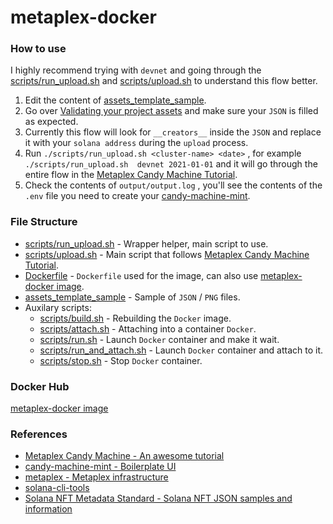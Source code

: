 # metaplex-docker

### How to use

I highly recommend trying with `devnet` and going through the [scripts/run_upload.sh](scripts/upload.sh) and  [scripts/upload.sh](scripts/upload.sh) to understand this flow better.

1. Edit the content of [assets_template_sample](assets_template_sample).
2. Go over [Validating your project assets](https://hackmd.io/@levicook/HJcDneEWF#Validating-your-project-assets) and make sure your `JSON` is filled as expected.
3. Currently this flow will look for `__creators__` inside the `JSON` and replace it with your `solana address` during the `upload` process.
4. Run `./scripts/run_upload.sh <cluster-name> <date>` , for example `./scripts/run_upload.sh  devnet 2021-01-01` and it will go through the entire flow in the [Metaplex Candy Machine Tutorial](https://hackmd.io/@levicook/HJcDneEWF).
5. Check the contents of `output/output.log` , you'll see the contents of the `.env` file you need to create your [candy-machine-mint](https://github.com/exiled-apes/candy-machine-mint).

### File Structure
* [scripts/run_upload.sh](scripts/upload.sh) - Wrapper helper, main script to use.
* [scripts/upload.sh](scripts/upload.sh) - Main script that follows [Metaplex Candy Machine Tutorial](https://hackmd.io/@levicook/HJcDneEWF).
* [Dockerfile](Dockerfile) - `Dockerfile` used for the image, can also use [metaplex-docker image](https://hub.docker.com/repository/docker/ohaddahan/metaplex-docker).
* [assets_template_sample](assets_template_sample) - Sample of `JSON` / `PNG` files.
* Auxilary scripts:
  * [scripts/build.sh](scripts/build.sh) - Rebuilding the `Docker` image.
  * [scripts/attach.sh](scripts/attach.sh) - Attaching into a container `Docker`.
  * [scripts/run.sh](scripts/run.sh) - Launch `Docker` container and make it wait.
  * [scripts/run_and_attach.sh](scripts/run_and_attach.sh) - Launch `Docker` container and attach to it.
  * [scripts/stop.sh](scripts/stop.sh) - Stop `Docker` container.

### Docker Hub
[metaplex-docker image](https://hub.docker.com/repository/docker/ohaddahan/metaplex-docker)

### References

* [Metaplex Candy Machine - An awesome tutorial](https://hackmd.io/@levicook/HJcDneEWF)
* [candy-machine-mint - Boilerplate UI](https://github.com/exiled-apes/candy-machine-mint)
* [metaplex - Metaplex infrastructure](https://github.com/metaplex-foundation/metaplex)
* [solana-cli-tools](https://docs.solana.com/cli/install-solana-cli-tools)
* [Solana NFT Metadata Standard - Solana NFT JSON samples and information](https://docs.metaplex.com/nft-standard)
